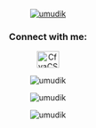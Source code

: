 

<p align="center"> <a href="https://github.com/ryo-ma/github-profile-trophy"><img src="https://github-profile-trophy.vercel.app/?username=umudik" alt="umudik" /></a> </p>

<h3 align="center">Connect with me:</h3>
<p align="center">
<a href="https://discord.gg/CfyaCSwJND" target="blank"><img align="center" src="https://raw.githubusercontent.com/rahuldkjain/github-profile-readme-generator/master/src/images/icons/Social/discord.svg" alt="CfyaCSwJND" height="30" width="40" /></a>
</p>

<p  align="center"><img align="center" src="https://github-readme-stats.vercel.app/api/top-langs?username=umudik&show_icons=true&locale=en&layout=compact" alt="umudik" /></p>

<p  align="center"><img align="center" src="https://github-readme-stats.vercel.app/api?username=umudik&show_icons=true&locale=en" alt="umudik" /></p>

<p  align="center"><img align="center" src="https://github-readme-streak-stats.herokuapp.com/?user=umudik&" alt="umudik" /></p>
